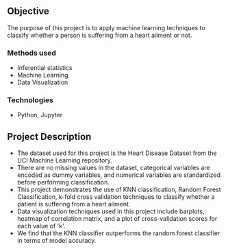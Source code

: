 ## Objective
The purpose of this project is to apply machine learning techniques to classify whether a person is suffering from a heart ailment or not.

### Methods used
* Inferential statistics
* Machine Learning
* Data Visualization

### Technologies
* Python, Jupyter

## Project Description
* The dataset used for this project is the Heart Disease Dataset from the UCI Machine Learning repository.
* There are no missing values in the dataset, categorical variables are encoded as dummy variables, and numerical variables are standardized before performing classification. 
* This project demonstrates the use of KNN classification, Random Forest Classification, k-fold cross validation techniques to classify whether a patient is suffering from a heart ailment.
* Data visualization techniques used in this project include barplots, heatmap of correlation matrix, and a plot of cross-validation scores for each value of 'k'.
* We find that the KNN classifier outperforms the random forest classifier in terms of model accuracy.
